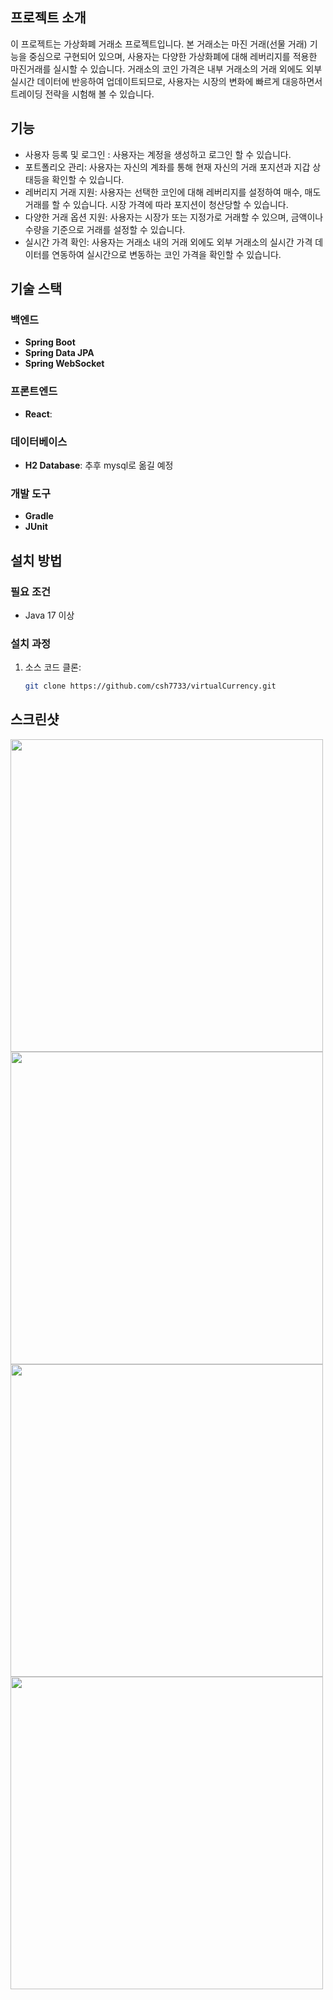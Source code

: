 ## 프로젝트 소개
이 프로젝트는 가상화폐 거래소 프로젝트입니다. 본 거래소는 마진 거래(선물 거래) 기능을 중심으로 구현되어 있으며, 
사용자는 다양한 가상화폐에 대해 레버리지를 적용한 마진거래를 실시할 수 있습니다. 거래소의 코인 가격은 내부 거래소의 거래 외에도
외부 실시간 데이터에 반응하여 업데이트되므로, 사용자는 시장의 변화에 빠르게 대응하면서 트레이딩 전략을 시험해 볼 수 있습니다.

## 기능
- 사용자 등록 및 로그인 : 사용자는 계정을 생성하고 로그인 할 수 있습니다.
- 포트폴리오 관리: 사용자는 자신의 계좌를 통해 현재 자신의 거래 포지션과 지갑 상태등을 확인할 수 있습니다.
- 레버리지 거래 지원: 사용자는 선택한 코인에 대해 레버리지를 설정하여 매수, 매도 거래를 할 수 있습니다. 시장 가격에 따라 포지션이 청산당할 수 있습니다.
- 다양한 거래 옵션 지원: 사용자는 시장가 또는 지정가로 거래할 수 있으며, 금액이나 수량을 기준으로 거래를 설정할 수 있습니다.
- 실시간 가격 확인: 사용자는 거래소 내의 거래 외에도 외부 거래소의 실시간 가격 데이터를 연동하여 실시간으로 변동하는 코인 가격을 확인할 수 있습니다.

## 기술 스택

### 백엔드
- **Spring Boot**
- **Spring Data JPA**
- **Spring WebSocket**

### 프론트엔드
- **React**:

### 데이터베이스
- **H2 Database**: 추후 mysql로 옮길 예정

### 개발 도구
- **Gradle**
- **JUnit**

## 설치 방법
### 필요 조건
- Java 17 이상

### 설치 과정
1. 소스 코드 클론:
   ```bash
   git clone https://github.com/csh7733/virtualCurrency.git

## 스크린샷
<img src="https://github.com/csh7733/virtualCurrency/assets/149491102/cf03f89c-d6d5-4032-9b37-65f3448c66bc" width="500"/>
<img src="https://github.com/csh7733/virtualCurrency/assets/149491102/8c6857b5-e569-470c-bb05-807e8160aff8" width="500"/>
<img src="https://github.com/csh7733/virtualCurrency/assets/149491102/b83a1c19-6f99-4c35-803b-83ff370be2e2" width="500"/>
<img src="https://github.com/csh7733/virtualCurrency/assets/149491102/08ada0be-7859-4382-952e-bed076771404" width="500"/>
